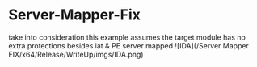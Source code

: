 # Server-Mapper-Fix
take into consideration this example assumes the target module has no extra protections besides iat &amp; PE server mapped
 ![IDA](/Server Mapper FIX/x64/Release/WriteUp/imgs/IDA.png)
